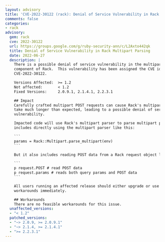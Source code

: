```yaml
---
layout: advisory
title: 'CVE-2022-30122 (rack): Denial of Service Vulnerability in Rack Multipart Parsing'
comments: false
categories:
- rack
advisory:
  gem: rack
  cve: 2022-30122
  url: https://groups.google.com/g/ruby-security-ann/c/L2Axto442qk
  title: Denial of Service Vulnerability in Rack Multipart Parsing
  date: 2022-06-27
  description: |
    There is a possible denial of service vulnerability in the multipart parsing
    component of Rack.  This vulnerability has been assigned the CVE identifier
    CVE-2022-30122.

    Versions Affected:  >= 1.2
    Not affected:       < 1.2
    Fixed Versions:     2.0.9.1, 2.1.4.1, 2.2.3.1

    ## Impact
    Carefully crafted multipart POST requests can cause Rack's multipart parser to
    take much longer than expected, leading to a possible denial of service
    vulnerability.

    Impacted code will use Rack's multipart parser to parse multipart posts.  This
    includes directly using the multipart parser like this:

    ```
    params = Rack::Multipart.parse_multipart(env)
    ```

    But it also includes reading POST data from a Rack request object like this:

    ```
    p request.POST # read POST data
    p request.params # reads both query params and POST data
    ```

    All users running an affected release should either upgrade or use one of the
    workarounds immediately.

    ## Workarounds
    There are no feasible workarounds for this issue.
  unaffected_versions:
  - "< 1.2"
  patched_versions:
  - "~> 2.0.9, >= 2.0.9.1"
  - "~> 2.1.4, >= 2.1.4.1"
  - ">= 2.2.3.1"
---
```

